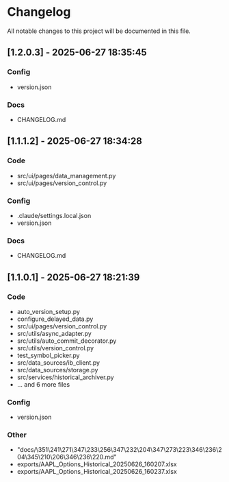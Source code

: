 # Changelog

All notable changes to this project will be documented in this file.



## [1.2.0.3] - 2025-06-27 18:35:45

### Config
- version.json

### Docs
- CHANGELOG.md


## [1.1.1.2] - 2025-06-27 18:34:28

### Code
- src/ui/pages/data_management.py
- src/ui/pages/version_control.py

### Config
- .claude/settings.local.json
- version.json

### Docs
- CHANGELOG.md


## [1.1.0.1] - 2025-06-27 18:21:39

### Code
- auto_version_setup.py
- configure_delayed_data.py
- src/ui/pages/version_control.py
- src/utils/async_adapter.py
- src/utils/auto_commit_decorator.py
- src/utils/version_control.py
- test_symbol_picker.py
- src/data_sources/ib_client.py
- src/data_sources/storage.py
- src/services/historical_archiver.py
- ... and 6 more files

### Config
- version.json

### Other
- "docs/\351\241\271\347\233\256\347\232\204\347\273\223\346\236\204\345\210\206\346\236\220.md"
- exports/AAPL_Options_Historical_20250626_160207.xlsx
- exports/AAPL_Options_Historical_20250626_160237.xlsx


